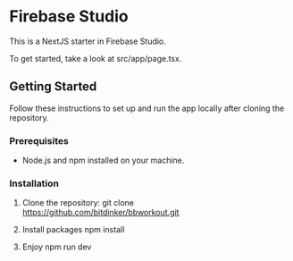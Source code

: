 # Firebase Studio

This is a NextJS starter in Firebase Studio.

To get started, take a look at src/app/page.tsx.

## Getting Started

Follow these instructions to set up and run the app locally after cloning the repository.

### Prerequisites

*   Node.js and npm installed on your machine.

### Installation

1.  Clone the repository:
git clone https://github.com/bitdinker/bbworkout.git

2.  Install packages
npm install

3.  Enjoy
npm run dev